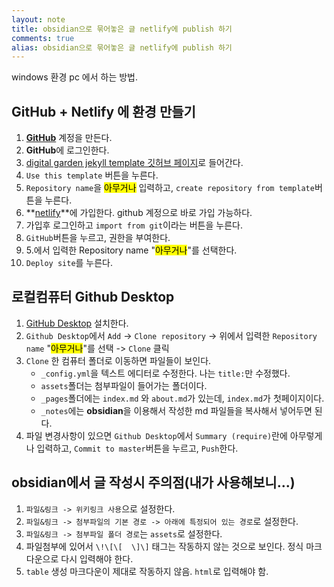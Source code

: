 ```yaml
---
layout: note
title: obsidian으로 묶어놓은 글 netlify에 publish 하기
comments: true
alias: obsidian으로 묶어놓은 글 netlify에 publish 하기
---
```


windows 환경 pc 에서 하는 방법.

## GitHub + Netlify 에 환경 만들기
1. **[GitHub](https://github.com/)** 계정을 만든다.
2. **GitHub**에 로그인한다.
3. [digital garden jekyll template 깃허브 페이지](https://github.com/maximevaillancourt/digital-garden-jekyll-template)로 들어간다.
4. `Use this template` 버튼을 누른다.
5. `Repository name`을 <mark>아무거나</mark> 입력하고, `create repository from template`버튼을 누른다.
6. **[netlify](https://www.netlify.com/)**에 가입한다. github 계정으로 바로 가입 가능하다.
7. 가입후 로그인하고 `import from git`이라는 버튼을 누른다.
8. `GitHub`버튼을 누르고, 권한을 부여한다.
9. 5.에서 입력한 Repository name "<mark>아무거나</mark>"를 선택한다.
10. `Deploy site`를 누른다. 

## 로컬컴퓨터 Github Desktop
1. [GitHub Desktop](https://desktop.github.com/) 설치한다.
2. `Github Desktop`에서 `Add` -> `Clone repository` -> 위에서 입력한 `Repository name` "<mark>아무거나</mark>"를 선택 -> `Clone` 클릭
3. `Clone` 한 컴퓨터 폴더로 이동하면 파일들이 보인다.
	+ `_config.yml`을 텍스트 에디터로 수정한다. 나는 `title:`만 수정했다.
	+ `assets`폴더는 첨부파일이 들어가는 폴더이다.
	+  `_pages`폴더에는 `index.md` 와 `about.md`가 있는데, `index.md`가 첫페이지이다.
	+  `_notes`에는 **obsidian**을 이용해서 작성한 md 파일들을 복사해서 넣어두면 된다.
4. 파일 변경사항이 있으면 `Github Desktop`에서 `Summary (require)`란에 아무렇게나 입력하고, `Commit to master`버튼을 누르고, `Push`한다.

## obsidian에서 글 작성시 주의점(내가 사용해보니...)
1. `파일&링크 -> 위키링크 사용`으로 설정한다.
2. `파일&링크 -> 첨부파일의 기본 경로 -> 아래에 특정되어 있는 경로`로 설정한다.
3. `파일&링크 -> 첨부파일 폴더 경로`는 `assets`로 설정한다.
4. 파일첨부에 있어서 `\!\[\[  \]\]` 태그는 작동하지 않는 것으로 보인다. 정식 마크다운으로 다시 입력해야 한다.
5. `table` 생성 마크다운이 제대로 작동하지 않음. `html`로 입력해야 함.